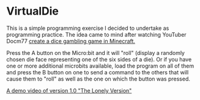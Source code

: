 # VirtualDie

This is a simple programming exercise I decided to undertake as programming practice.  The idea came to mind after watching YouTuber Docm77 [create a dice gambling game in Minecraft.](https://www.youtube.com/watch?v=qF5Xjflb2Cg)

Press the A button on the Micro:bit and it will "roll" (display a randomly chosen die face representing one of the six sides of a die).
Or if you have one or more additional microbits available, load the program on all of them and press the B button on one to send a command to the others that will cause them to "roll" as well as the one on which the button was pressed.

[A demo video of version 1.0 "The Lonely Version"](https://youtu.be/RsWxPQvKYMw)
